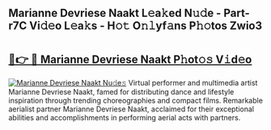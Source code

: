 ## Marianne Devriese Naakt L𝚎a𝚔ed N𝚞𝚍e - Part-r7C Vi𝚍𝚎o L𝚎a𝚔s - H𝚘𝚝 O𝚗𝚕yf𝚊ns P𝚑𝚘tos Zwio3

# <h2><a href="http://kfcruvp.oniu.top/?m=Marianne+Devriese+Naakt">🔗👉 🔴 Marianne Devriese Naakt P𝚑ot𝚘𝚜 V𝚒d𝚎o</a></h2>

[![Marianne Devriese Naakt Nu𝚍e𝚜](https://i.imgur.com/0qMVB7G.gif)](http://kfcruvp.oniu.top/?m=Marianne+Devriese+Naakt)
Virtual performer and multimedia artist Marianne Devriese Naakt, famed for distributing dance and lifestyle inspiration through trending choreographies and compact films. Remarkable aerialist partner Marianne Devriese Naakt, acclaimed for their exceptional abilities and accomplishments in performing aerial acts with partners.  
